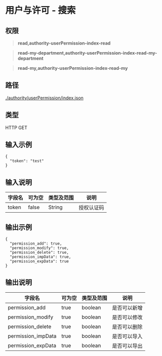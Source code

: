 # 用户与许可 - 搜索

## 权限

> **read,authority-userPermission-index-read**

> **read-my-department,authority-userPermission-index-read-my-department**

> **read-my,authority-userPermission-index-read-my**

## 路径

[./authority/userPermission/index.json](../../../../authority/userPermission/index.json)

## 类型

HTTP GET

## 输入示例

```
{
  "token": "test"
}
```

## 输入说明

字段名|可为空|类型及范围|说明
---|---|---|---
token|false|String|授权认证码

## 输出示例

```
{
  "permission_add": true,
  "permission_modify": true,
  "permission_delete": true,
  "permission_impData": true,
  "permission_expData": true
}
```

## 输出说明

字段名|可为空|类型及范围|说明
---|---|---|---
permission_add|true|boolean|是否可以新增
permission_modify|true|boolean|是否可以修改
permission_delete|true|boolean|是否可以删除
permission_impData|true|boolean|是否可以导入
permission_expData|true|boolean|是否可以导出